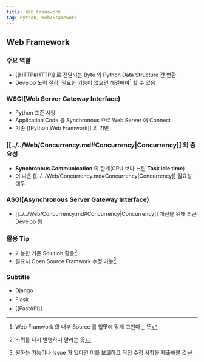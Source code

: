 ```yaml
---
title: Web Framework
tag: Python, Web/Framework
---
```


## Web Framework

### 주요 역할

- [[HTTP#HTTP]] 로 전달되는 Byte 와 Python Data Structure 간 변환
- Develop 노력 절감, 필요한 기능이 없으면 해결해야[^1] 할 수 있음

### WSGI(Web Server Gateway Interface)

- Python 표준 사양
- Application Code 를 Synchronous 으로 Web Server 에 Connect
- 기존 [[Python Web Framwork]] 의 기반<sup><a href="https://wsgi.readthedocs.io"></a></sup>

### [[../../Web/Concurrency.md#Concurrency|Concurrency]] 의 중요성

- **Synchronous Communication** 의 한계(CPU 보다 느린 **Task idle time**)
- 더 나은 [[../../Web/Concurrency.md#Concurrency|Concurrency]] 필요성 대두

### ASGI(Asynchronous Server Gateway Interface)

- [[../../Web/Concurrency.md#Concurrency|Concurrency]] 개선을 위해 최근 Develop 됨

### 활용 Tip

- 가능한 기존 Solution 활용[^2]
- 필요시 Open Source Framwork 수정 가능[^3]

### Subtitle

- Django <p style='margin-top: 0.5em; margin-bottom: 0.5em;'></p>
- Flask <p style='margin-top: 0.5em; margin-bottom: 0.5em;'></p>
- [[FastAPI]]

[^1]: Web Framwork 의 내부 Source 를 입맛에 맞게 고친다는 뜻

[^2]: 바퀴를 다시 발명하지 말라는 뜻

[^3]: 원하는 기능이나 Issue 가 있다면 이를 보고하고 직접 수정 사항을 제출해볼 것
